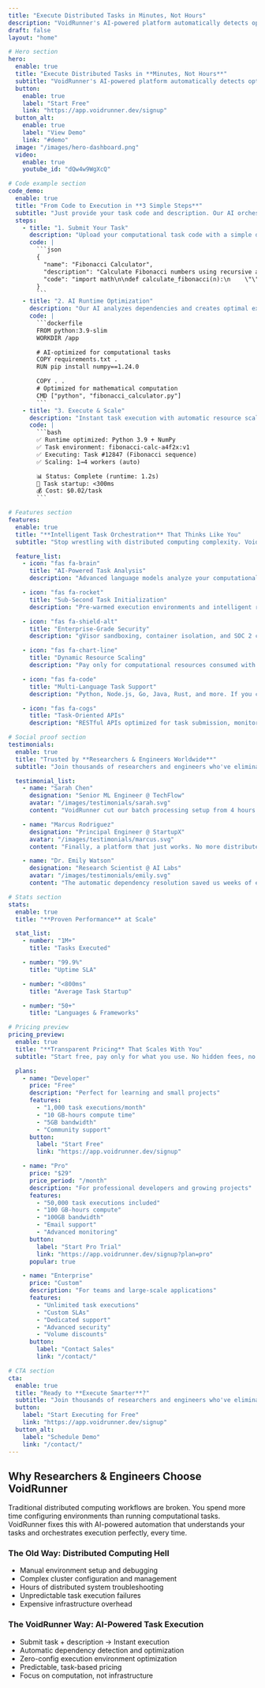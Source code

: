 ```yaml
---
title: "Execute Distributed Tasks in Minutes, Not Hours"
description: "VoidRunner's AI-powered platform automatically detects optimal runtime environments and orchestrates computational workloads. Skip the distributed computing complexity and focus on your tasks."
draft: false
layout: "home"

# Hero section
hero:
  enable: true
  title: "Execute Distributed Tasks in **Minutes, Not Hours**"
  subtitle: "VoidRunner's AI-powered platform automatically detects optimal runtime environments and orchestrates computational workloads across distributed infrastructure. Skip the complexity and focus on your tasks."
  button:
    enable: true
    label: "Start Free"
    link: "https://app.voidrunner.dev/signup"
  button_alt:
    enable: true
    label: "View Demo"
    link: "#demo"
  image: "/images/hero-dashboard.png"
  video:
    enable: true
    youtube_id: "dQw4w9WgXcQ"

# Code example section
code_demo:
  enable: true
  title: "From Code to Execution in **3 Simple Steps**"
  subtitle: "Just provide your task code and description. Our AI orchestrates the execution."
  steps:
    - title: "1. Submit Your Task"
      description: "Upload your computational task code with a simple description"
      code: |
        ```json
        {
          "name": "Fibonacci Calculator",
          "description": "Calculate Fibonacci numbers using recursive algorithm",
          "code": "import math\n\ndef calculate_fibonacci(n):\n    \"\"\"Calculate the nth Fibonacci number\"\"\"\n    if n <= 1:\n        return n\n    return calculate_fibonacci(n-1) + calculate_fibonacci(n-2)\n\n# Calculate and display result\nresult = calculate_fibonacci(20)\nprint(f\"20th Fibonacci number: {result}\")"
        }
        ```
    - title: "2. AI Runtime Optimization"
      description: "Our AI analyzes dependencies and creates optimal execution environment"
      code: |
        ```dockerfile
        FROM python:3.9-slim
        WORKDIR /app

        # AI-optimized for computational tasks
        COPY requirements.txt .
        RUN pip install numpy==1.24.0

        COPY . .
        # Optimized for mathematical computation
        CMD ["python", "fibonacci_calculator.py"]
        ```
    - title: "3. Execute & Scale"
      description: "Instant task execution with automatic resource scaling and monitoring"
      code: |
        ```bash
        ✅ Runtime optimized: Python 3.9 + NumPy
        ✅ Task environment: fibonacci-calc-a4f2x:v1
        ✅ Executing: Task #12847 (Fibonacci sequence)
        ✅ Scaling: 1→4 workers (auto)

        📊 Status: Complete (runtime: 1.2s)
        🚀 Task startup: <300ms
        💰 Cost: $0.02/task
        ```

# Features section
features:
  enable: true
  title: "**Intelligent Task Orchestration** That Thinks Like You"
  subtitle: "Stop wrestling with distributed computing complexity. VoidRunner's AI understands your tasks and orchestrates optimal execution automatically."

  feature_list:
    - icon: "fas fa-brain"
      title: "AI-Powered Task Analysis"
      description: "Advanced language models analyze your computational tasks to detect dependencies, frameworks, and optimal execution strategies automatically."

    - icon: "fas fa-rocket"
      title: "Sub-Second Task Initialization"
      description: "Pre-warmed execution environments and intelligent resource allocation deliver blazing-fast task startup with minimal latency."

    - icon: "fas fa-shield-alt"
      title: "Enterprise-Grade Security"
      description: "gVisor sandboxing, container isolation, and SOC 2 compliance keep your code and data secure."

    - icon: "fas fa-chart-line"
      title: "Dynamic Resource Scaling"
      description: "Pay only for computational resources consumed with transparent pricing and automatic scaling that adapts to task demands."

    - icon: "fas fa-code"
      title: "Multi-Language Task Support"
      description: "Python, Node.js, Go, Java, Rust, and more. If you can code it, we can execute it at scale."

    - icon: "fas fa-cogs"
      title: "Task-Oriented APIs"
      description: "RESTful APIs optimized for task submission, monitoring, and result retrieval with comprehensive SDKs and documentation."

# Social proof section
testimonials:
  enable: true
  title: "Trusted by **Researchers & Engineers Worldwide**"
  subtitle: "Join thousands of researchers and engineers who've eliminated distributed computing headaches"

  testimonial_list:
    - name: "Sarah Chen"
      designation: "Senior ML Engineer @ TechFlow"
      avatar: "/images/testimonials/sarah.svg"
      content: "VoidRunner cut our batch processing setup from 4 hours to 3 minutes. The AI runtime optimization is incredibly accurate - it understood our complex ML workload instantly."

    - name: "Marcus Rodriguez"
      designation: "Principal Engineer @ StartupX"
      avatar: "/images/testimonials/marcus.svg"
      content: "Finally, a platform that just works. No more distributed computing setup or resource management wrestling. Our team can focus on research algorithms, not infrastructure."

    - name: "Dr. Emily Watson"
      designation: "Research Scientist @ AI Labs"
      avatar: "/images/testimonials/emily.svg"
      content: "The automatic dependency resolution saved us weeks of environment setup. VoidRunner handles our computational research tasks seamlessly."

# Stats section
stats:
  enable: true
  title: "**Proven Performance** at Scale"

  stat_list:
    - number: "1M+"
      title: "Tasks Executed"

    - number: "99.9%"
      title: "Uptime SLA"

    - number: "<800ms"
      title: "Average Task Startup"

    - number: "50+"
      title: "Languages & Frameworks"

# Pricing preview
pricing_preview:
  enable: true
  title: "**Transparent Pricing** That Scales With You"
  subtitle: "Start free, pay only for what you use. No hidden fees, no surprises."

  plans:
    - name: "Developer"
      price: "Free"
      description: "Perfect for learning and small projects"
      features:
        - "1,000 task executions/month"
        - "10 GB-hours compute time"
        - "5GB bandwidth"
        - "Community support"
      button:
        label: "Start Free"
        link: "https://app.voidrunner.dev/signup"

    - name: "Pro"
      price: "$29"
      price_period: "/month"
      description: "For professional developers and growing projects"
      features:
        - "50,000 task executions included"
        - "100 GB-hours compute"
        - "100GB bandwidth"
        - "Email support"
        - "Advanced monitoring"
      button:
        label: "Start Pro Trial"
        link: "https://app.voidrunner.dev/signup?plan=pro"
      popular: true

    - name: "Enterprise"
      price: "Custom"
      description: "For teams and large-scale applications"
      features:
        - "Unlimited task executions"
        - "Custom SLAs"
        - "Dedicated support"
        - "Advanced security"
        - "Volume discounts"
      button:
        label: "Contact Sales"
        link: "/contact/"

# CTA section
cta:
  enable: true
  title: "Ready to **Execute Smarter**?"
  subtitle: "Join thousands of researchers and engineers who've eliminated distributed computing complexity with VoidRunner."
  button:
    label: "Start Executing for Free"
    link: "https://app.voidrunner.dev/signup"
  button_alt:
    label: "Schedule Demo"
    link: "/contact/"
---
```


<!-- Custom sections can be added here -->

## Why Researchers & Engineers Choose VoidRunner

Traditional distributed computing workflows are broken. You spend more time configuring environments than running computational tasks. VoidRunner fixes this with AI-powered automation that understands your tasks and orchestrates execution perfectly, every time.

### The Old Way: Distributed Computing Hell

- Manual environment setup and debugging
- Complex cluster configuration and management
- Hours of distributed system troubleshooting
- Unpredictable task execution failures
- Expensive infrastructure overhead

### The VoidRunner Way: AI-Powered Task Execution

- Submit task + description → Instant execution
- Automatic dependency detection and optimization
- Zero-config execution environment optimization
- Predictable, task-based pricing
- Focus on computation, not infrastructure
